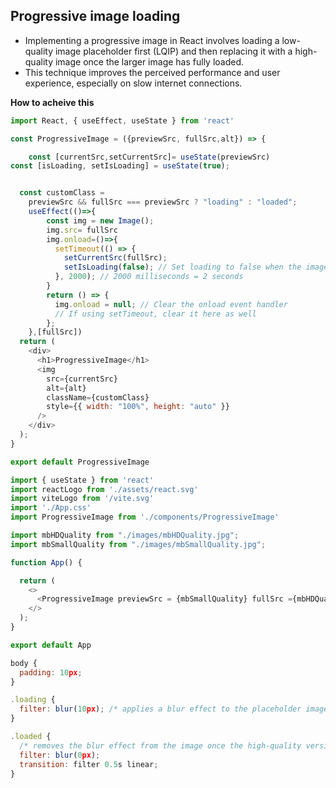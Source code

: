 ## Progressive image loading

- Implementing a progressive image in React involves loading a low-quality image placeholder first (LQIP) and then replacing it with a high-quality image once the larger image has fully loaded.
- This technique improves the perceived performance and user experience, especially on slow internet connections.

**How to acheive this**

```js
import React, { useEffect, useState } from 'react'

const ProgressiveImage = ({previewSrc, fullSrc,alt}) => {

    const [currentSrc,setCurrentSrc]= useState(previewSrc)
const [isLoading, setIsLoading] = useState(true);


  const customClass =
    previewSrc && fullSrc === previewSrc ? "loading" : "loaded";
    useEffect(()=>{
        const img = new Image();
        img.src= fullSrc
        img.onload=()=>{
          setTimeout(() => {
            setCurrentSrc(fullSrc);
            setIsLoading(false); // Set loading to false when the image is loaded
          }, 2000); // 2000 milliseconds = 2 seconds
        }
        return () => {
          img.onload = null; // Clear the onload event handler
          // If using setTimeout, clear it here as well
        };
    },[fullSrc])
  return (
    <div>
      <h1>ProgressiveImage</h1>
      <img
        src={currentSrc}
        alt={alt}
        className={customClass}
        style={{ width: "100%", height: "auto" }}
      />
    </div>
  );
}

export default ProgressiveImage
```

```js
import { useState } from 'react'
import reactLogo from './assets/react.svg'
import viteLogo from '/vite.svg'
import './App.css'
import ProgressiveImage from './components/ProgressiveImage'

import mbHDQuality from "./images/mbHDQuality.jpg";
import mbSmallQuality from "./images/mbSmallQuality.jpg";

function App() {

  return (
    <>
      <ProgressiveImage previewSrc = {mbSmallQuality} fullSrc ={mbHDQuality} alt="maheshbabu" />
    </>
  );
}

export default App
```


```js
body {
  padding: 10px;
}

.loading {
  filter: blur(10px); /* applies a blur effect to the placeholder image, making it look out of focus. This is often used to make the low-quality aspect of the placeholder less noticeable. */
}

.loaded {
  /* removes the blur effect from the image once the high-quality version is loaded and applies a transition effect to the filter change. The transition: filter 0.5s linear; part means that the change in the filter (from blurred to un-blurred) will occur over 0.5 seconds in a linear fashion, creating a smooth visual transition. */
  filter: blur(0px);
  transition: filter 0.5s linear;
}
```



